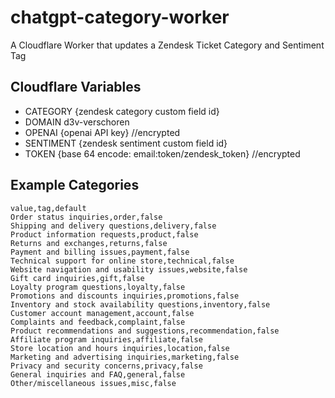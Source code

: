 # chatgpt-category-worker
A Cloudflare Worker that updates a Zendesk Ticket Category and Sentiment Tag

## Cloudflare Variables
- CATEGORY	{zendesk category custom field id}
- DOMAIN	d3v-verschoren
- OPENAI	{openai API key} //encrypted
- SENTIMENT	{zendesk sentiment custom field id}
- TOKEN	 {base 64 encode: email:token/zendesk_token} //encrypted

## Example Categories
```csv
value,tag,default
Order status inquiries,order,false
Shipping and delivery questions,delivery,false
Product information requests,product,false
Returns and exchanges,returns,false
Payment and billing issues,payment,false
Technical support for online store,technical,false
Website navigation and usability issues,website,false
Gift card inquiries,gift,false
Loyalty program questions,loyalty,false
Promotions and discounts inquiries,promotions,false
Inventory and stock availability questions,inventory,false
Customer account management,account,false
Complaints and feedback,complaint,false
Product recommendations and suggestions,recommendation,false
Affiliate program inquiries,affiliate,false
Store location and hours inquiries,location,false
Marketing and advertising inquiries,marketing,false
Privacy and security concerns,privacy,false
General inquiries and FAQ,general,false
Other/miscellaneous issues,misc,false
```
